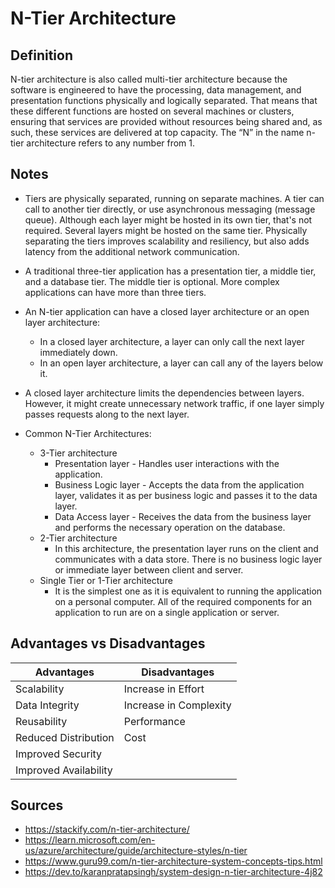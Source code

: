 # N-Tier Architecture

## Definition
N-tier architecture is also called multi-tier architecture because the software is engineered to have the processing, data management, and presentation functions physically and logically separated.  That means that these different functions are hosted on several machines or clusters, ensuring that services are provided without resources being shared and, as such, these services are delivered at top capacity.  The “N” in the name n-tier architecture refers to any number from 1.

## Notes
- Tiers are physically separated, running on separate machines. A tier can call to another tier directly, or use asynchronous messaging (message queue). Although each layer might be hosted in its own tier, that's not required. Several layers might be hosted on the same tier. Physically separating the tiers improves scalability and resiliency, but also adds latency from the additional network communication.

- A traditional three-tier application has a presentation tier, a middle tier, and a database tier. The middle tier is optional. More complex applications can have more than three tiers.

- An N-tier application can have a closed layer architecture or an open layer architecture:
  - In a closed layer architecture, a layer can only call the next layer immediately down.
  - In an open layer architecture, a layer can call any of the layers below it.

- A closed layer architecture limits the dependencies between layers. However, it might create unnecessary network traffic, if one layer simply passes requests along to the next layer.

- Common N-Tier Architectures:
  - 3-Tier architecture
    - Presentation layer - Handles user interactions with the application.
    - Business Logic layer - Accepts the data from the application layer, validates it as per business logic and passes it to the data layer.
    - Data Access layer - Receives the data from the business layer and performs the necessary operation on the database.
  - 2-Tier architecture
    - In this architecture, the presentation layer runs on the client and communicates with a data store. There is no business logic layer or immediate layer between client and server.
  - Single Tier or 1-Tier architecture
    - It is the simplest one as it is equivalent to running the application on a personal computer. All of the required components for an application to run are on a single application or server.

## Advantages vs Disadvantages

| Advantages | Disadvantages |
| ---------- | ------------- |
| Scalability | Increase in Effort |
| Data Integrity | Increase in Complexity |
| Reusability | Performance |
| Reduced Distribution | Cost |
| Improved Security |
| Improved Availability |

## Sources
- https://stackify.com/n-tier-architecture/
- https://learn.microsoft.com/en-us/azure/architecture/guide/architecture-styles/n-tier
- https://www.guru99.com/n-tier-architecture-system-concepts-tips.html
- https://dev.to/karanpratapsingh/system-design-n-tier-architecture-4j82